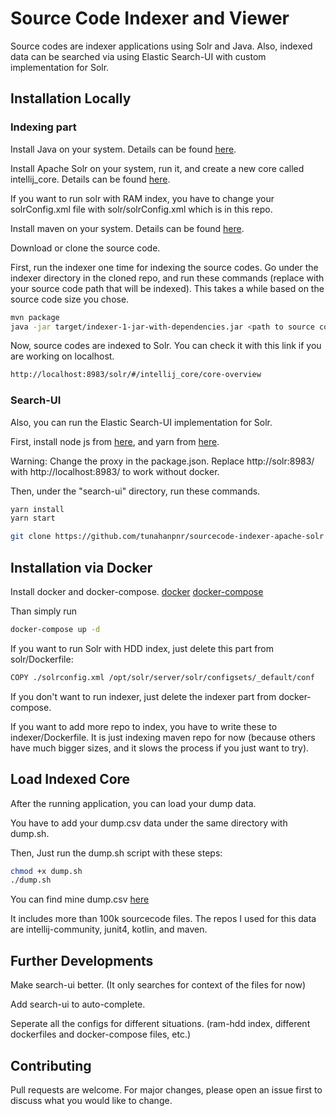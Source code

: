 # Source Code Indexer and Viewer

Source codes are indexer applications using Solr and Java. Also, indexed data can be searched via using Elastic Search-UI with custom implementation for Solr.


## Installation Locally

### Indexing part
Install Java on your system. Details can be found [here](https://www.java.com/en/download/help/download_options.html).

Install Apache Solr on your system, run it, and create a new core called intellij_core. Details can be found [here](https://solr.apache.org/guide/8_11/installing-solr.html).

If you want to run solr with RAM index, you have to change your solrConfig.xml file with solr/solrConfig.xml which is in this repo.

Install maven on your system. Details can be found [here](https://maven.apache.org/install.html).

Download or clone the source code.

First, run the indexer one time for indexing the source codes. Go under the indexer directory in the cloned repo, and run these commands (replace <path> with your source code path that will be indexed). This takes a while based on the source code size you chose.

```bash
mvn package
java -jar target/indexer-1-jar-with-dependencies.jar <path to source codes>
```
Now, source codes are indexed to Solr. You can check it with this link if you are working on localhost.
```bash
http://localhost:8983/solr/#/intellij_core/core-overview
```

### Search-UI
Also, you can run the Elastic Search-UI implementation for Solr.

First, install node js from [here](https://nodejs.org/en/download), and yarn from [here](https://classic.yarnpkg.com/lang/en/docs/install).

Warning: Change the proxy in the package.json. Replace http://solr:8983/ with http://localhost:8983/ to work without docker.

Then, under the "search-ui" directory, run these commands.
```bash
yarn install
yarn start
```

```bash
git clone https://github.com/tunahanpnr/sourcecode-indexer-apache-solr
```


## Installation via Docker
Install docker and docker-compose. [docker](https://docs.docker.com/engine/install/) [docker-compose](https://docs.docker.com/compose/install/)
 
 
Than simply run
 ```bash
docker-compose up -d
```
If you want to run Solr with HDD index, just delete this part from solr/Dockerfile:
```bash
COPY ./solrconfig.xml /opt/solr/server/solr/configsets/_default/conf
```

If you don't want to run indexer, just delete the indexer part from docker-compose.

If you want to add more repo to index, you have to write these to indexer/Dockerfile. It is just indexing maven repo for now (because others have much bigger sizes, and it slows the process if you just want to try).

## Load Indexed Core
After the running application, you can load your dump data.

You have to add your dump.csv data under the same directory with dump.sh.
 
Then, Just run the dump.sh script with these steps:
 
 ```bash
chmod +x dump.sh
./dump.sh
```
 
You can find mine dump.csv [here](https://drive.google.com/file/d/1vhhEVfxIAbpIkU6SKn5thc2-Gayb4sO7/view?usp=sharing)

It includes more than 100k sourcecode files. The repos I used for this data are intellij-community, junit4, kotlin, and maven.

## Further Developments
Make search-ui better. (It only searches for context of the files for now)

Add search-ui to auto-complete.

Seperate all the configs for different situations. (ram-hdd index, different dockerfiles and docker-compose files, etc.)
 
## Contributing

Pull requests are welcome. For major changes, please open an issue first
to discuss what you would like to change.
